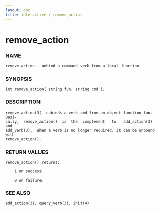 ```yaml
---
layout: doc
title: interactive / remove_action
---
```

# remove_action

### NAME

    remove_action - unbind a command verb from a local function

### SYNOPSIS

    int remove_action( string fun, string cmd );

### DESCRIPTION

    remove_action(3)  unbinds a verb cmd from an object function fun. Basi‐
    cally,  remove_action()  is  the  complement   to   add_action(3)   and
    add_verb(3).  When a verb is no longer required, it can be unbound with
    remove_action().

### RETURN VALUES

    remove_action() returns:

        1 on success.

        0 on failure.

### SEE ALSO

    add_action(3), query_verb(3), init(4)

